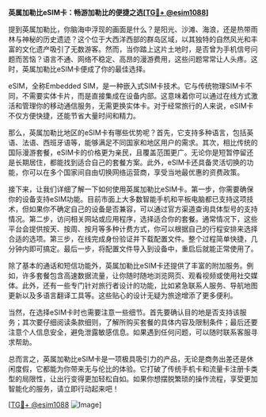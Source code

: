 **英属加勒比eSIM卡：畅游加勒比的便捷之选[[TG💪+ @esim1088](https://t.me/s/esim1088)]**

提到英属加勒比，你脑海中浮现的画面是什么？是阳光、沙滩、海浪，还是热带雨林与神秘的历史遗迹？这个位于大西洋西部的群岛区域，以其独特的自然风光和丰富的文化遗产吸引了无数游客。然而，当你踏上这片土地时，是否曾为手机信号问题而苦恼？语言不通、网络不稳定、高昂的漫游费用，这些问题常常让人头疼。这时，英属加勒比eSIM卡便成了你的最佳选择。

eSIM，全称Embedded SIM，是一种嵌入式SIM卡技术。它与传统物理SIM卡不同，不需要实体卡片，而是直接集成在设备内部。这意味着你可以通过在线方式激活和管理你的移动通信服务，无需更换实体卡。对于经常旅行的人来说，eSIM卡不仅方便快捷，还能节省大量时间和精力。

那么，英属加勒比地区的eSIM卡有哪些优势呢？首先，它支持多种语言，包括英语、法语、西班牙语等，能够满足不同国家和地区用户的需求。其次，相比传统的国际漫游套餐，eSIM卡的价格更为亲民，且覆盖范围更广。无论你是短暂停留还是长期居住，都能找到适合自己的套餐方案。此外，eSIM卡还具备灵活切换的功能，你可以在多个国家间自由切换网络运营商，享受当地最优惠的资费政策。

接下来，让我们详细了解一下如何使用英属加勒比eSIM卡。第一步，你需要确保你的设备支持eSIM功能。目前市面上大多数智能手机和平板电脑都已支持这项技术，但如果你不确定自己的设备是否兼容，可以通过官方渠道查询具体型号的支持情况。第二步，访问相关网站或应用程序，选择适合你的套餐。通常情况下，这些平台会提供按天、按周、按月等多种计费方式，你可以根据自己的行程安排来选择合适的选项。第三步，在线完成身份验证并下载配置文件。整个过程简单快捷，几分钟内即可搞定。最后一步，将配置文件导入到设备中，重启后就能正常使用了。

除了基本的通话和短信功能外，英属加勒比eSIM卡还提供了丰富的附加服务。例如，许多套餐包含高速数据流量，让你随时随地浏览网页、观看视频或使用社交媒体。此外，还有一些专门针对旅行者设计的功能，比如紧急联系人服务、导航地图更新以及多语言翻译工具等。这些贴心的设计无疑为旅途增添了更多便利。

当然，在选择eSIM卡时也需要注意一些细节。首先要确认目的地是否支持该服务；其次要仔细阅读条款细则，了解所购买套餐的具体内容及限制条件；最后还要注意个人信息安全，避免泄露敏感信息。如果遇到任何问题，可以随时联系客服寻求帮助。

总而言之，英属加勒比eSIM卡是一项极具吸引力的产品，无论是商务出差还是休闲度假，它都能为你带来无与伦比的体验。它打破了传统手机卡和流量卡注册卡类型的局限性，让出行变得更加轻松自如。如果你想摆脱繁琐的操作流程，享受更加智能化的服务，请立即行动起来吧！

[[TG💪+ @esim1088](https://t.me/s/esim1088) ![Image](https://i.postimg.cc/4NQfJmqS/Snipaste-2025-05-13-00-14-12.png)]